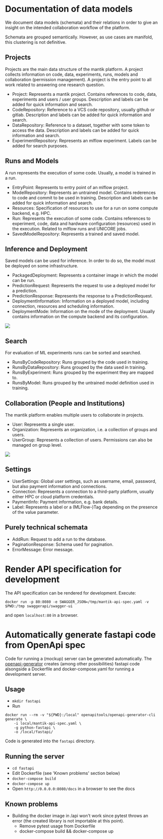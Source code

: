# Documentation of data models

We document data models (schemata) and their relations in order to give an insight on the intended collaboration workflow of the platform.

Schemata are grouped semantically. However, as use cases are manifold, this clustering is not definitive.

## Projects

Projects are the main data structure of the mantik platform. A project collects information on code, data, experiments, runs, models and collaboration (permission management). A project is the entry point to all work related to answering one research question.

 - Project: Represents a mantik project. Contains references to code, data, experiments and users / user groups. Description and labels can be added for quick information and search.
 - CodeRepository: Reference to a VCS code repository, usually github or gitlab. Description and labels can be added for quick information and search.
 - DataRepository: Reference to a dataset, together with some token to access the data. Description and labels can be added for quick information and search.
 - ExperimentRepository: Represents an mlflow experiment. Labels can be added for search purposes.

## Runs and Models

A run represents the execution of some code. Usually, a model is trained in a run.

 - EntryPoint: Represents to entry point of an mlflow project.
 - ModelRepository: Represents an untrained model. Contains rederences to code and commit to be used in training. Description and labels can be added for quick information and search.
 - Resources: Specification of resources to use for a run on some compute backend, e.g. HPC.
 - Run: Represents the execution of some code. Contains references to experiment, code, data and hardware configuration (resources) used in the execution. Related to mlflow runs and UNICORE jobs.
 - SavedModelRepository: Represents a trained and saved model.

## Inference and Deployment

Saved models can be used for inference. In order to do so, the model must be deployed on some infrastructure.

 - PackagedDeployment: Represents a container image in which the model can be run.
 - PredictionRequest: Represents the request to use a deployed model for a prediction.
 - PredictionResponse: Represents the response to a PredictionRequest.
 - DeploymentInformation: Information on a deployed model, including connection, resources and scheduling information.
 - DeploymentMode: Information on the mode of the deployment. Usually contains information on the compute backend and its configuration. 

![](project_dependencies.drawio.png)

## Search

For evaluation of ML experiments runs can be sorted and searched.

 - RunsByCodeRepository: Runs grouped by the code used in training.
 - RunsByDataRepository: Runs grouped by the data used in training.
 - RunsByExperiment: Runs grouped by the experiment they are mapped to.
 - RunsByModel: Runs grouped by the untrained model definition used in training.

## Collaboration (People and Institutions)

The mantik platform enables multiple users to collaborate in projects.

 - User: Represents a single user.
 - Organization: Represents an organization, i.e. a collection of groups and users.
 - UserGroup: Represents a collection of users. Permissions can also be managed on group level.

![](user_management.drawio.png)

## Settings

 - UserSettings: Global user settings, such as username, email, password, but also payment information and connections.
 - Connection: Represents a connection to a third-party platform, usually either HPC or cloud platform credentials.
 - PaymentInfo: Payment information, e.g. bank details. 
 - Label: Represents a label or a (MLFlow-)Tag depending on the presence of the value parameter. 

## Purely technical schemata

 - AddRun: Request to add a run to the database.
 - PaginationResponse: Schema used for pagination.
 - ErrorMessage: Error message.



# Render API specification for development

The API specification can be rendered for development. Execute:

```commandline
docker run -p 80:8080 -e SWAGGER_JSON=/tmp/mantik-api-spec.yaml -v $PWD:/tmp swaggerapi/swagger-ui
```

and open `localhost:80` in a browser.

# Automatically generate fastapi code from OpenApi spec

Code for running a (mockup) server can be generated automatically. The [openapi-generator](https://github.com/OpenAPITools/openapi-generator) creates (among other possibilities) fastapi code alsongside a Dockerfile and docker-compose.yaml for running a development server.

## Usage

-   `mkdir fastapi`
-   Run

```commandline
docker run --rm -v "${PWD}:/local" openapitools/openapi-generator-cli generate \
    -i local/mantik-api-spec.yaml \
    -g python-fastapi \
    -o /local/fastapi/
```

Code is generated into the `fastapi` directory.

## Running the server

-   `cd fastapi`
-   Edit Dockerfile (see 'Known problems' section below)
-   `docker-compose build`
-   `docker-compose up`
-   Open `http://0.0.0.0:8080/docs` in a browser to see the docs

## Known problems

-   Building the docker image in /api won't work since pytest throws an error (the created library is not importable at this point).
    -   Remove pytest usage from Dockerfile
    -   docker-compose build && docker-compose up

